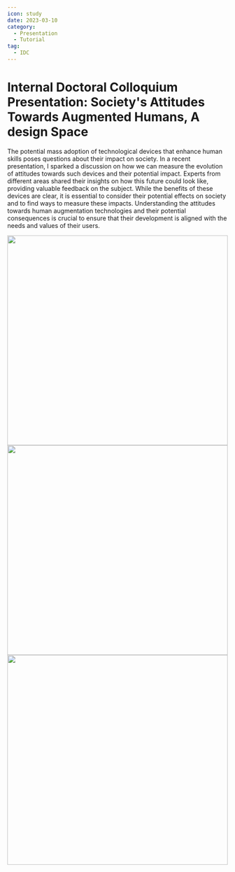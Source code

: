 ```yaml
---
icon: study
date: 2023-03-10
category:
  - Presentation
  - Tutorial
tag:
  - IDC
---
```


# Internal Doctoral Colloquium Presentation: Society's Attitudes Towards Augmented Humans, A design Space

The potential mass adoption of technological devices that enhance human skills poses questions about their impact on society. In a recent presentation, I sparked a discussion on how we can measure the evolution of attitudes towards such devices and their potential impact. Experts from different areas shared their insights on how this future could look like, providing valuable feedback on the subject. While the benefits of these devices are clear, it is essential to consider their potential effects on society and to find ways to measure these impacts. Understanding the attitudes towards human augmentation technologies and their potential consequences is crucial to ensure that their development is aligned with the needs and values of their users.

  <n-carousel show-arrow>
  <img
      class="carousel-img"
      src="/blog_content/IDC2022/1.jpg"
    >
  <img
      class="carousel-img"
      src="/blog_content/IDC2022/2.jpg"
    >
  <img
      class="carousel-img"
      src="/blog_content/IDC2022/3.jpg"
    >
</n-carousel>

<script>

import {
  NImage,
  NCarousel,
} from "naive-ui";

export default {
  components: {
    NImage,
    NCarousel,
  },
};

</script>

<style>
.carousel-img {
  width: 100%;
  height: 480px;
  object-fit: cover;
}
</style>
